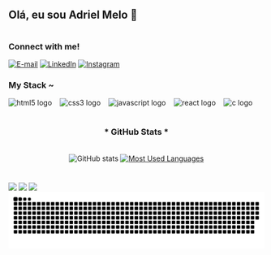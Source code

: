 ## Olá, eu sou Adriel Melo 🤠


#

<img align="right" alt="" height="190px" src="./src/study.gif">

<h3 align="left">Connect with me!</h3>

[![E-mail](https://img.shields.io/badge/-Twitch-000?style=for-the-badge&logo=twitch&logoColor=fe8019&color:FFF)](mailto:adrielmelosantana@gmail.com)
[![LinkedIn](https://img.shields.io/badge/-LinkedIn-000?style=for-the-badge&logo=linkedin&logoColor=fe8019&color:FFF)](https)
[![Instagram](https://img.shields.io/badge/-Instagram-000?style=for-the-badge&logo=instagram&logoColor=fe8019&color:FFF)](https://www.instagram.com/adrielkkkj/)


<h3 align="left">My Stack ~</h3>

<div align="left">
  <img src="https://cdn.jsdelivr.net/gh/devicons/devicon/icons/html5/html5-original.svg" height="25" alt="html5 logo"  />
  <img width="8" />
  <img src="https://cdn.jsdelivr.net/gh/devicons/devicon/icons/css3/css3-original.svg" height="25" alt="css3 logo"  />
  <img width="8" />
  <img src="https://cdn.jsdelivr.net/gh/devicons/devicon/icons/javascript/javascript-plain.svg" height="25" alt="javascript logo"  />
  <img width="8" />
  <img src="https://cdn.jsdelivr.net/gh/devicons/devicon/icons/laravel/laravel-original.svg" height="25" alt="react logo"  />
  <img width="8" />
  <img src="https://cdn.jsdelivr.net/gh/devicons/devicon/icons/tailwindcss/tailwindcss-original.svg" height="25" alt="c logo"  />
  <img width="8" />
</div>

#





#

<div style="text-align: center;" align="center">
  <h3>* GitHub Stats *</h3>
  <br>
  <img src="https://github-readme-stats-git-masterrstaa-rickstaa.vercel.app/api?username=meloadriel&hide_title=true&show_icons=true&include_all_commits=false&count_private=true&line_height=25&hide=issues&bg_color=282828&title_color=D8A52E&text_color=8EC07C&border_radius=3&border_color=D4D3D3&icon_color=FE8019&theme=jolly" alt="GitHub stats">

  <a href="https://github.com/meloadriel/github-readme-stats">
    <img src="https://github-readme-stats-git-masterrstaa-rickstaa.vercel.app/api/top-langs/?username=meloadriel&line_height=10&card_width=290&layout=compact&hide_title=false&count_private=true&langs_count=4&show_icons=true&title_color=D8A52E&hide=html,scss,less&bg_color=282828&text_color=8EC07C&border_radius=3&border_color=D4D3D3&count_private=true" alt="Most Used Languages">
  </a>
</div>


#









<div> 
  <a href="https://www.instagram.com/driano.css/" target="_blank"><img src="https://img.shields.io/badge/-Instagram-%23E4405F?style=for-the-badge&logo=instagram&logoColor=white" target="_blank"></a>
  <a href = "mailto:adrianosenny@gmail.com"><img src="https://img.shields.io/badge/-Gmail-%23333?style=for-the-badge&logo=gmail&logoColor=white" target="_blank"></a>
  <a href="https://www.linkedin.com/in/adriano-melo-3500a6234/" target="_blank"><img src="https://img.shields.io/badge/-LinkedIn-%230077B5?style=for-the-badge&logo=linkedin&logoColor=white" target="_blank"></a>
</div>

<picture align="center">
  <source media="(prefers-color-scheme: dark)" srcset="https://raw.githubusercontent.com/meloadriel/meloadriel/output/github-contribution-grid-snake-dark.svg">
  <source media="(prefers-color-scheme: light)" srcset="https://raw.githubusercontent.com/meloadriel/meloadriel/output/github-contribution-grid-snake-dark.svg">
  <img align="center" alt="github contribution grid snake animation" src="https://raw.githubusercontent.com/meloadriel/meloadriel/output/github-contribution-grid-snake.svg">
</picture>
